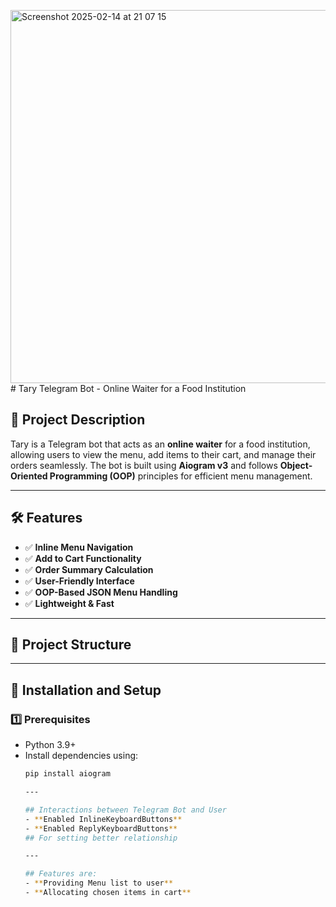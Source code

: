 <img width="597" alt="Screenshot 2025-02-14 at 21 07 15" src="https://github.com/user-attachments/assets/881ac67a-9e25-4271-a179-2a0147c7d6df" /># Tary Telegram Bot - Online Waiter for a Food Institution

## 📌 Project Description
Tary is a Telegram bot that acts as an **online waiter** for a food institution, allowing users to view the menu, add items to their cart, and manage their orders seamlessly. The bot is built using **Aiogram v3** and follows **Object-Oriented Programming (OOP)** principles for efficient menu management.

---

## 🛠 Features
- ✅ **Inline Menu Navigation**
- ✅ **Add to Cart Functionality**
- ✅ **Order Summary Calculation**
- ✅ **User-Friendly Interface**
- ✅ **OOP-Based JSON Menu Handling**
- ✅ **Lightweight & Fast**

---

## 📁 Project Structure

---

## 🚀 Installation and Setup
### 1️⃣ Prerequisites
- Python 3.9+
- Install dependencies using:
  ```sh
  pip install aiogram

  ---

  ## Interactions between Telegram Bot and User
  - **Enabled InlineKeyboardButtons**
  - **Enabled ReplyKeyboardButtons**
  ## For setting better relationship

  ---

  ## Features are:
  - **Providing Menu list to user**
  - **Allocating chosen items in cart**
  

